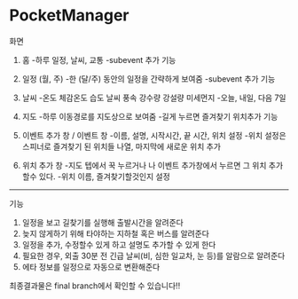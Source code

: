 # PocketManager


화면
1. 홈
  -하루 일정, 날씨, 교통
  -subevent 추가 기능
  
2. 일정 (월, 주)
  -한 (달/주) 동안의 일정을 간략하게 보여줌
  -subevent 추가 기능

3. 날씨
  -온도 체감온도 습도 날씨 풍속 강수량 강설량 미세먼지
  -오늘, 내일, 다음 7일

4. 지도
  -하루 이동경로를 지도상으로 보여줌
  -길게 누르면 즐겨찾기 위치추가 기능
  
5. 이벤트 추가 창 / 이벤트 창
  -이름, 설명, 시작시간, 끝 시간, 위치 설정
  -위치 설정은 스피너로 즐겨찾기 된 위치들 나열, 마지막에 새로운 위치 추가

6. 위치 추가 창
  -지도 텝에서 꾹 누르거나 나 이벤트 추가창에서 누르면 그 위치 추가 할수 있다.
  -위치 이름, 즐겨찾기할것인지 설정
  
----------------------------------------------------


기능
1. 일정을 보고 길찾기를 실행해 출발시간을 알려준다
2. 늦지 않게하기 위해 타야하는 지하철 혹은 버스를 알려준다
3. 일정을 추가, 수정할수 있게 하고 설명도 추가할 수 있게 한다
4. 필요한 경우, 외출  30분 전 긴급 날씨(비, 심한 일교차, 눈 등)를 알람으로 알려준다
5. 에타 정보를 일정으로 자동으로 변환해준다

최종결과물은 final branch에서 확인할 수 있습니다!!
